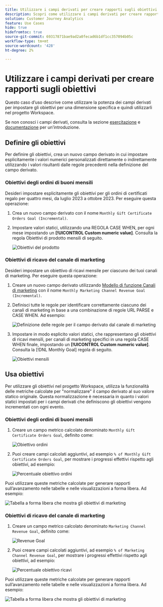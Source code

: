 ```yaml
---
title: Utilizzare i campi derivati per creare rapporti sugli obiettivi
description: Scopri come utilizzare i campi derivati per creare rapporti sugli obiettivi (target) nei progetti Workspace.
solution: Customer Journey Analytics
feature: Use Cases
hide: true
hidefromtoc: true
source-git-commit: 69317871bae9ad2a0fecad6b1df1cc357094b05c
workflow-type: tm+mt
source-wordcount: '428'
ht-degree: 2%

---
```



# Utilizzare i campi derivati per creare rapporti sugli obiettivi

Questo caso d’uso descrive come utilizzare la potenza dei campi derivati per impostare gli obiettivi per una dimensione specifica e quindi utilizzarli nel progetto Workspace.

Se non conosci i campi derivati, consulta la sezione [esercitazione](https://experienceleague.adobe.com/docs/customer-journey-analytics-learn/tutorials/data-views/derived-fields-in-cja.html?lang=en) e [documentazione](../data-views/derived-fields/derived-fields.md) per un’introduzione.


## Definire gli obiettivi

Per definire gli obiettivi, crea un nuovo campo derivato in cui impostare esplicitamente i valori numerici personalizzati direttamente o indirettamente utilizzando i valori risultanti dalle regole precedenti nella definizione del campo derivato.


### Obiettivi degli ordini di buoni mensili

Desideri impostare esplicitamente gli obiettivi per gli ordini di certificati regalo per quattro mesi, da luglio 2023 a ottobre 2023. Per eseguire questa operazione:

1. Crea un nuovo campo derivato con il nome `Monthly Gift Certificate Orders Goal (Incremental)`.

1. Impostare valori statici, utilizzando una REGOLA CASE WHEN, per ogni mese impostando un **[!UICONTROL Custom numeric value]**. Consulta la regola Obiettivi di prodotto mensili di seguito.

   ![Obiettivi del prodotto](assets/goals-derived-field-product-goals-1.png)


### Obiettivi di ricavo del canale di marketing

Desideri impostare un obiettivo di ricavi mensile per ciascuno dei tuoi canali di marketing. Per eseguire questa operazione:

1. Creare un nuovo campo derivato utilizzando [Modello di funzione Canali di marketing](/help/data-views/derived-fields/derived-fields.md#marketing-channels) con il nome `Monthly Marketing Channel Revenue Goal (Incremental)`.

1. Definisci tutte le regole per identificare correttamente ciascuno dei canali di marketing in base a una combinazione di regole URL PARSE e CASE WHEN. Ad esempio:

   ![Definizione delle regole per il campo derivato dal canale di marketing](assets/goals-derived-field-marketing-channel-1.png)

1. Impostare in modo esplicito valori statici, che rappresentano gli obiettivi di ricavi mensili, per canali di marketing specifici in una regola CASE WHEN finale, impostando un **[!UICONTROL Custom numeric value]**. Consulta la [!DNL Monthly Goal] regola di seguito.

   ![Obiettivi mensili](assets/goals-derived-field-marketing-channel-2.png)



## Usa obiettivi

Per utilizzare gli obiettivi nel progetto Workspace, utilizza la funzionalità delle metriche calcolate per &quot;normalizzare&quot; il campo derivato al suo valore statico originale. Questa normalizzazione è necessaria in quanto i valori statici impostati per i campi derivati che definiscono gli obiettivi vengono incrementati con ogni evento.

### Obiettivi degli ordini di buoni mensili

1. Creare un campo metrico calcolato denominato `Monthly Gift Certificate Orders Goal`, definito come:

   ![Obiettivo ordini](assets/calculated-metric-ordersgoals.png)

1. Puoi creare campi calcolati aggiuntivi, ad esempio `% of Monthly Gift Certificate Orders Goal`, per mostrare i progressi effettivi rispetto agli obiettivi, ad esempio:

   ![Percentuale obiettivo ordini](assets/calculated-metric-ordersgoalspercent.png)

Puoi utilizzare queste metriche calcolate per generare rapporti sull’avanzamento nelle tabelle e nelle visualizzazioni a forma libera. Ad esempio:

![Tabella a forma libera che mostra gli obiettivi di marketing](assets/freeform-table-product-order-goals.png)


### Obiettivi di ricavo del canale di marketing

1. Creare un campo metrico calcolato denominato `Marketing Channel Revenue Goal`, definito come:

   ![Revenue Goal](assets/calculated-metric-revenuegoals.png)

1. Puoi creare campi calcolati aggiuntivi, ad esempio `% of Marketing Channel Revenue Goal`, per mostrare i progressi effettivi rispetto agli obiettivi, ad esempio:

   ![Percentuale obiettivo ricavi](assets/calculated-metric-revenuegoalspercent.png)

Puoi utilizzare queste metriche calcolate per generare rapporti sull’avanzamento nelle tabelle e nelle visualizzazioni a forma libera. Ad esempio:

![Tabella a forma libera che mostra gli obiettivi di marketing](assets/freeform-table-marketing-channel-revenue-goals.png)
